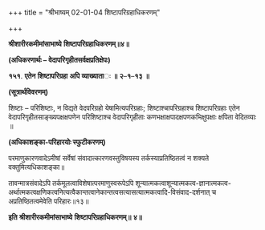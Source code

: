 +++
title = "श्रीभाष्यम् 02-01-04 शिष्टापरिग्रहाधिकरणम्"

+++


**श्रीशारीरकमीमांसाभाष्ये** **शिष्टापरिग्रहाधिकरणम्॥४॥**

**(अधिकरणार्थः – वेदापरिगृहीतसर्वक्षप्रतिक्षेपः)**

**१५१**. **एतेन** **शिष्टापरिग्रहा** **अपि** **व्याख्याता**ः **॥** **२**–**१**–**१३** **॥**

**(सूत्रार्थविवरणम्)**

शिष्टाः – परिशिष्टाः, न विद्यते वेदपरिग्रहो येषामित्यपरिग्रहाः; शिष्टाश्चापरिग्रहाश्च शिष्टापरिग्रहाः एतेन वेदापरिगृहीतसाङ्ख्यपक्षक्षपणेन परिशिष्टाश्च वेदापरिगृहीताः कणभक्षाक्षपादक्षपणकभिक्षुपक्षाः क्षपिता वेदितव्याः ॥

**(अधिकाशङ्का-परिहारयोः स्फुटीकरणम्)**

परमाणुकारणवादेऽमीषां सर्वेषां संवादात्कारणवस्तुविषयस्य तर्कस्याप्रतिष्ठितत्वं न शक्यते वक्तुमित्यधिकाशङ्का॥

तावन्मात्रसंवादेऽपि तर्कमूलत्वाविशेषात्परमाणुस्वरूपेऽपि शून्यात्मकत्वाशून्यात्मकत्व-ज्ञानात्मकत्व-अर्थात्मकत्वक्षणिकत्वनित्यत्वैकान्तत्वानेकान्तत्वसत्यासत्यात्मकत्वादि-विसंवाद-दर्शनात् च अप्रतिष्ठितत्वमेवेति परिहारः॥१३॥

**इति** **श्रीशारीरकमीमांसाभाष्ये** **शिष्टापरिग्रहाधिकरणम्॥** **४॥**


